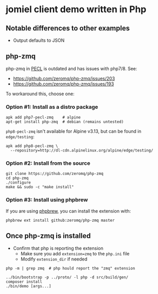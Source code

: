 # jomiel client demo written in Php

## Notable differences to other examples

- Output defaults to JSON

## php-zmq

php-zmq in [PECL] is outdated and has issues with php7/8. See:
- <https://github.com/zeromq/php-zmq/issues/203>
- <https://github.com/zeromq/php-zmq/issues/193>

[pecl]: https://pecl.php.net/package/zmq

To workaround this, choose one:

### Option #1: Install as a distro package

```shell
apk add php7-pecl-zmq    # alpine
apt-get install php-zmq  # debian (remains untested)
```

`php8-pecl-zmq` isn't available for Alpine v3.13, but can be found in
`edge/testing`:

```shell
apk add php8-pecl-zmq \
  --repository=http://dl-cdn.alpinelinux.org/alpine/edge/testing/
```

### Option #2: Install from the source

```shell
git clone https://github.com/zeromq/php-zmq
cd php-zmq
./configure
make && sudo -c "make install"
```

### Option #3: Install using phpbrew

If you are using [phpbrew], you can install the extension with:

```shell
phpbrew ext install github:zeromq/php-zmq master
```

[phpbrew]: https://phpbrew.github.io/phpbrew/

## Once php-zmq is installed

- Confirm that php is reporting the extension
  - Make sure you add `extension=zmq` to the `php.ini` file
  - Modify `extension_dir` if needed

```shell
php -m | grep zmq  # php hould report the "zmq" extension
```

```shell
../bin/bootstrap -p ../proto/ -l php -d src/build/gen/
composer install
./bin/demo [args...]
```
